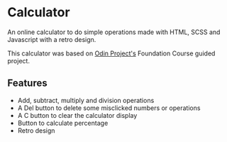 # Calculator

An online calculator to do simple operations made with HTML, SCSS and Javascript with a retro design.

This calculator was based on [Odin Project's](https://www.theodinproject.com) Foundation Course guided project. 

## Features
- Add, subtract, multiply and division operations
- A Del button to delete some misclicked numbers or operations
- A C button to clear the calculator display
- Button to calculate percentage
- Retro design